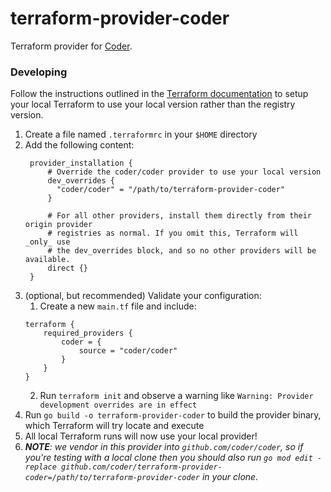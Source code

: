 # terraform-provider-coder

Terraform provider for [Coder](https://github.com/coder/coder).

### Developing

Follow the instructions outlined in the [Terraform documentation](https://developer.hashicorp.com/terraform/cli/config/config-file#development-overrides-for-provider-developers)
to setup your local Terraform to use your local version rather than the registry version.

1. Create a file named `.terraformrc` in your `$HOME` directory
2. Add the following content:
   ```hcl
    provider_installation {
        # Override the coder/coder provider to use your local version
        dev_overrides {
          "coder/coder" = "/path/to/terraform-provider-coder"
        }

        # For all other providers, install them directly from their origin provider
        # registries as normal. If you omit this, Terraform will _only_ use
        # the dev_overrides block, and so no other providers will be available.
        direct {}
    }
   ```
3. (optional, but recommended) Validate your configuration:
    1. Create a new `main.tf` file and include:
      ```hcl
      terraform {
          required_providers {
              coder = {
                  source = "coder/coder"
              }
          }
      }
      ```
   2. Run `terraform init` and observe a warning like `Warning: Provider development overrides are in effect`
4. Run `go build -o terraform-provider-coder` to build the provider binary, which Terraform will try locate and execute
5. All local Terraform runs will now use your local provider!
6. _**NOTE**: we vendor in this provider into `github.com/coder/coder`, so if you're testing with a local clone then you should also run `go mod edit -replace github.com/coder/terraform-provider-coder=/path/to/terraform-provider-coder` in your clone._